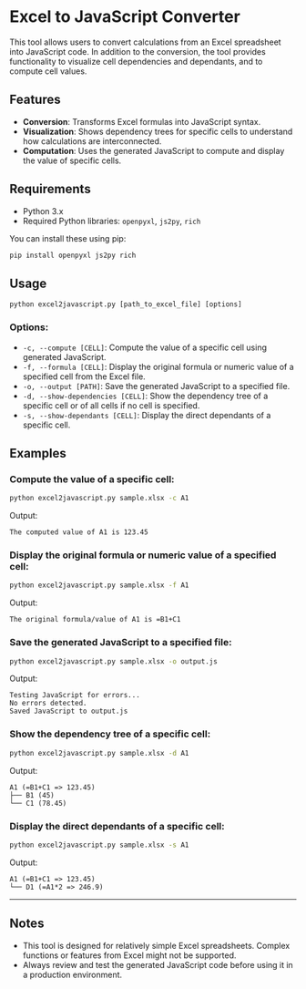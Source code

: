 # Excel to JavaScript Converter

This tool allows users to convert calculations from an Excel spreadsheet into JavaScript code. In addition to the conversion, the tool provides functionality to visualize cell dependencies and dependants, and to compute cell values.

## Features

- **Conversion**: Transforms Excel formulas into JavaScript syntax.
- **Visualization**: Shows dependency trees for specific cells to understand how calculations are interconnected.
- **Computation**: Uses the generated JavaScript to compute and display the value of specific cells.

## Requirements

- Python 3.x
- Required Python libraries: `openpyxl`, `js2py`, `rich`

You can install these using pip:

```bash
pip install openpyxl js2py rich
```

## Usage

```
python excel2javascript.py [path_to_excel_file] [options]
```

### Options:

- `-c, --compute [CELL]`: Compute the value of a specific cell using generated JavaScript.
- `-f, --formula [CELL]`: Display the original formula or numeric value of a specified cell from the Excel file.
- `-o, --output [PATH]`: Save the generated JavaScript to a specified file.
- `-d, --show-dependencies [CELL]`: Show the dependency tree of a specific cell or of all cells if no cell is specified.
- `-s, --show-dependants [CELL]`: Display the direct dependants of a specific cell.

## Examples

### Compute the value of a specific cell:

```bash
python excel2javascript.py sample.xlsx -c A1
```

Output:

```
The computed value of A1 is 123.45
```

### Display the original formula or numeric value of a specified cell:

```bash
python excel2javascript.py sample.xlsx -f A1
```

Output:

```
The original formula/value of A1 is =B1+C1
```

### Save the generated JavaScript to a specified file:

```bash
python excel2javascript.py sample.xlsx -o output.js
```

Output:

```
Testing JavaScript for errors...
No errors detected.
Saved JavaScript to output.js
```

### Show the dependency tree of a specific cell:

```bash
python excel2javascript.py sample.xlsx -d A1
```

Output:

```
A1 (=B1+C1 => 123.45)
├── B1 (45)
└── C1 (78.45)
```

### Display the direct dependants of a specific cell:

```bash
python excel2javascript.py sample.xlsx -s A1
```

Output:

```
A1 (=B1+C1 => 123.45)
└── D1 (=A1*2 => 246.9)
```

---

## Notes

- This tool is designed for relatively simple Excel spreadsheets. Complex functions or features from Excel might not be supported.
- Always review and test the generated JavaScript code before using it in a production environment.
